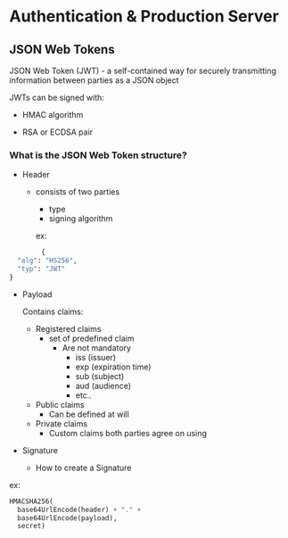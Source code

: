 # Authentication & Production Server

## JSON Web Tokens

JSON Web Token (JWT) - a self-contained way for securely transmitting information between parties as a JSON object

JWTs can be signed with:

- HMAC algorithm

- RSA or ECDSA pair

### What is the JSON Web Token structure?

- Header
  - consists of two parties
    - type
    - signing algorithm

    ex:

```py
        {
  "alg": "HS256",
  "typ": "JWT"
}
```

- Payload

    Contains claims:

  - Registered claims
    - set of predefined claim
      - Are not mandatory
        - iss (issuer)
        - exp (expiration time)
        - sub (subject)
        - aud (audience)
        - etc..
  - Public claims
    - Can be defined at will
  - Private claims
    - Custom claims both parties agree on using
  
- Signature
  - How to create a Signature

ex:
```py
HMACSHA256(
  base64UrlEncode(header) + "." +
  base64UrlEncode(payload),
  secret)
```
  

